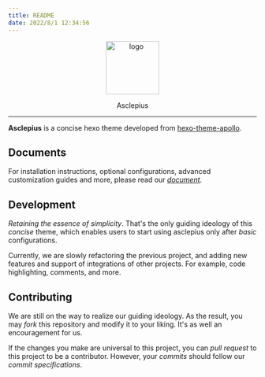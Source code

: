 ```yaml
---
title: README
date: 2022/8/1 12:34:56
---
```


<div align=center>
    <img src="logo_animated.svg" width="108" alt="logo" />
    <p>Asclepius</p>
</div>

---

**Asclepius** is a concise hexo theme developed from [hexo-theme-apollo](https://github.com/pinggod/hexo-theme-apollo). 

## Documents

For installation instructions, optional configurations, advanced customization guides and more, please read our [*document*](docs/document.md). 

## Development

*Retaining the essence of simplicity*. That's the only guiding ideology of this *concise* theme, which enables users to start using asclepius only after *basic* configurations. 

Currently, we are slowly refactoring the previous project, and adding new features and support of integrations of other projects. For example, code highlighting, comments, and more. 

## Contributing

We are still on the way to realize our guiding ideology. As the result, you may *fork* this repository and modify it to your liking. It's as well an encouragement for us. 

If the changes you make are universal to this project, you can *pull request* to this project to be a contributor. However, your *commits* should follow our *commit specifications*. 
